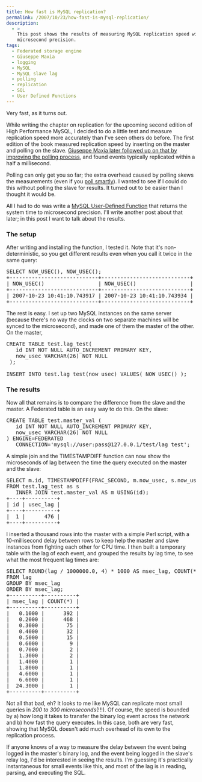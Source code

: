 ```yaml
---
title: How fast is MySQL replication?
permalink: /2007/10/23/how-fast-is-mysql-replication/
description:
  - >
    This post shows the results of measuring MySQL replication speed with
    microsecond precision.
tags:
  - Federated storage engine
  - Giuseppe Maxia
  - logging
  - MySQL
  - MySQL slave lag
  - polling
  - replication
  - SQL
  - User Defined Functions
---
```

Very fast, as it turns out.

While writing the chapter on replication for the upcoming second edition of High Performance MySQL, I decided to do a little test and measure replication speed more accurately than I've seen others do before. The first edition of the book measured replication speed by inserting on the master and polling on the slave. [Giuseppe Maxia later followed up on that by improving the polling process][1], and found events typically replicated within a half a millisecond.

Polling can only get you so far; the extra overhead caused by polling skews the measurements (even if you [poll smartly][2]). I wanted to see if I could do this without polling the slave for results. It turned out to be easier than I thought it would be.

All I had to do was write a [MySQL User-Defined Function][3] that returns the system time to microsecond precision. I'll write another post about that later; in this post I want to talk about the results.

### The setup

After writing and installing the function, I tested it. Note that it's non-deterministic, so you get different results even when you call it twice in the same query:

<pre>SELECT NOW_USEC(), NOW_USEC(); 
+----------------------------+----------------------------+ 
| NOW_USEC()                 | NOW_USEC()                 | 
+----------------------------+----------------------------+ 
| 2007-10-23 10:41:10.743917 | 2007-10-23 10:41:10.743934 | 
+----------------------------+----------------------------+ </pre>

The rest is easy. I set up two MySQL instances on the same server (because there's no way the clocks on two separate machines will be synced to the microsecond), and made one of them the master of the other. On the master,

<pre>CREATE TABLE test.lag_test( 
   id INT NOT NULL AUTO_INCREMENT PRIMARY KEY, 
   now_usec VARCHAR(26) NOT NULL 
 ); 

INSERT INTO test.lag_test(now_usec) VALUES( NOW_USEC() ); </pre>

### The results

Now all that remains is to compare the difference from the slave and the master. A Federated table is an easy way to do this. On the slave:

<pre>CREATE TABLE test.master_val ( 
   id INT NOT NULL AUTO_INCREMENT PRIMARY KEY, 
   now_usec VARCHAR(26) NOT NULL 
) ENGINE=FEDERATED 
   CONNECTION='mysql://user:pass@127.0.0.1/test/lag_test'; </pre>

A simple join and the TIMESTAMPDIFF function can now show the microseconds of lag between the time the query executed on the master and the slave:

<pre>SELECT m.id, TIMESTAMPDIFF(FRAC_SECOND, m.now_usec, s.now_usec) AS usec_lag
FROM test.lag_test as s
   INNER JOIN test.master_val AS m USING(id); 
+----+----------+ 
| id | usec_lag | 
+----+----------+ 
|  1 |      476 | 
+----+----------+ </pre>

I inserted a thousand rows into the master with a simple Perl script, with a 10-millisecond delay between rows to keep help the master and slave instances from fighting each other for CPU time. I then built a temporary table with the lag of each event, and grouped the results by lag time, to see what the most frequent lag times are:

<pre>SELECT ROUND(lag / 1000000.0, 4) * 1000 AS msec_lag, COUNT(*)
FROM lag
GROUP BY msec_lag
ORDER BY msec_lag;
+----------+----------+ 
| msec_lag | COUNT(*) | 
+----------+----------+ 
|   0.1000 |      392 | 
|   0.2000 |      468 | 
|   0.3000 |       75 | 
|   0.4000 |       32 | 
|   0.5000 |       15 | 
|   0.6000 |        9 | 
|   0.7000 |        2 | 
|   1.3000 |        2 | 
|   1.4000 |        1 | 
|   1.8000 |        1 | 
|   4.6000 |        1 | 
|   6.6000 |        1 | 
|  24.3000 |        1 | 
+----------+----------+</pre>

Not all that bad, eh? It looks to me like MySQL can replicate most small queries in *200 to 300 microseconds*(!!!). Of course, the speed is bounded by a) how long it takes to transfer the binary log event across the network and b) how fast the query executes. In this case, both are very fast, showing that MySQL doesn't add much overhead of its own to the replication process.

If anyone knows of a way to measure the delay between the event being logged in the master's binary log, and the event being logged in the slave's relay log, I'd be interested in seeing the results. I'm guessing it's practically instantaneous for small events like this, and most of the lag is in reading, parsing, and executing the SQL.

 [1]: http://datacharmer.blogspot.com/2006/04/measuring-replication-speed.html
 [2]: http://www.xaprb.com/blog/2006/05/04/how-to-make-a-program-choose-an-optimal-polling-interval/
 [3]: http://dev.mysql.com/doc/en/adding-functions.html
